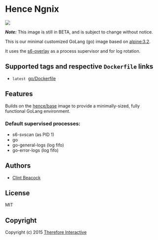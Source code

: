 # Hence Ngnix

[![](https://badge.imagelayers.io/hence/go:latest.svg)](https://imagelayers.io/?images=hence/go:latest 'Get your own badge on imagelayers.io')

__*Note:*__  This image is still in BETA, and is subject to change without notice.

This is our minimal customized GoLang (go) image based on [alpine:3.2](https://registry.hub.docker.com/_/alpine/).

It uses the [s6-overlay](https://github.com/just-containers/s6-overlay) as a process supervisor and for log rotation.

## Supported tags and respective `Dockerfile` links
* `latest`&nbsp;&nbsp;[go/Dockerfile](https://github.com/hence-io/images/blob/master/go/Dockerfile)

## Features
Builds on the [hence/base](https://registry.hub.docker.com/u/hence/base/) image to provide a minimally-sized, fully functional GoLang environment.

### Default supervised processes:
* s6-svscan (as PID 1)
* go
* go-general-logs (log fifo)
* go-error-logs (log fifo)

## Authors
* [Clint Beacock](https://github.com/clintbeacock)

## License
MIT

## Copyright
Copyright (c) 2015 [Therefore Interactive](http://therefore.ca)
